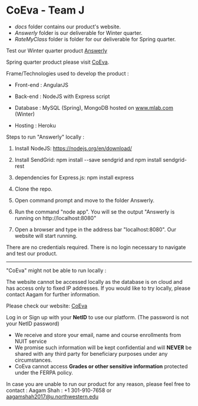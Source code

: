 # CoEva - Team J
- *docs* folder contains our product's website. 
- *Answerly* folder is our deliverable for Winter quarter.
- *RateMyClass* folder is folder for our deliverable for Spring quarter.

Test our Winter quarter product [Answerly](http://answerly.herokuapp.com)

Spring quarter product please visit [CoEva](http://www.coevanu.com).

Frame/Technologies used to develop the product :


- Front-end : AngularJS

- Back-end : NodeJS with Express script

- Database : MySQL (Spring), MongoDB hosted on www.mlab.com (Winter)

- Hosting : Heroku



Steps to run "Answerly" locally :


1) Install NodeJS: https://nodejs.org/en/download/

2) Install SendGrid: npm install --save sendgrid and npm install sendgrid-rest

3) dependencies for Express.js: npm install express

4) Clone the repo.

5) Open command prompt and move to the folder Answerly.

6) Run the command "node app". You will se the output "Answerly is running on http://localhost:8080"

7) Open a browser and type in the address bar "localhost:8080". Our website will start running.

There are no credentials required. There is no login necessary to navigate and test our product.

---

"CoEva" might not be able to run locally :

The website cannot be accessed locally as the database is on cloud and has access only to fixed IP addresses.
If you would like to try locally, please contact Aagam for further information.

Please check our website: [CoEva](http://www.coevanu.com/)

Log in or Sign up with your **NetID** to use our platform. (The password is not your NetID password) 

- We receive and store your email, name and course enrollments from NUIT service
- We promise such information will be kept confidential and will **NEVER** be shared with any third party for beneficiary purposes under any circumstances. 
- CoEva cannot access **Grades or other sensitive information** protected under the FERPA policy.


In case you are unable to run our product for any reason, please feel free to contact :
Aagam Shah : +1 301-910-7658 or aagamshah2017@u.northwestern.edu

